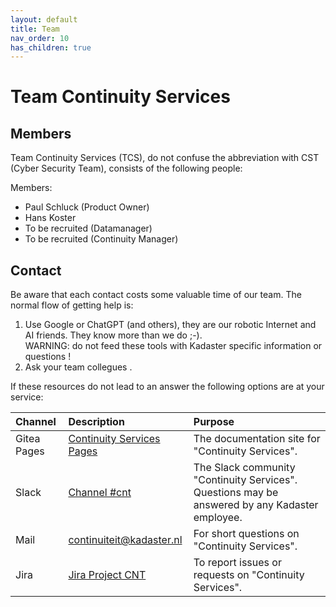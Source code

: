 ```yaml
---
layout: default
title: Team
nav_order: 10
has_children: true
---
```


# Team Continuity Services

## Members
Team Continuity Services (TCS), do not confuse the abbreviation with CST (Cyber Security Team), consists of the following people:

Members:
- Paul Schluck (Product Owner)
- Hans Koster
- To be recruited (Datamanager)
- To be recruited (Continuity Manager)

## Contact
Be aware that each contact costs some valuable time of our team. The normal flow of getting help is:

1. Use Google or ChatGPT (and others), they are our robotic Internet and AI friends. They know more than we do ;-).  
WARNING: do not feed these tools with Kadaster specific information or questions !
1. Ask your team collegues .

If these resources do not lead to an answer the following options are at your service:

|  Channel | Description | Purpose |
|:-------- |:---------- |:------- |
| Gitea Pages | [Continuity Services Pages] | The documentation site for "Continuity Services". |
| Slack | [Channel #cnt] | The Slack community "Continuity Services". Questions may be answered by any Kadaster employee. |
| Mail | continuiteit@kadaster.nl | For short questions on "Continuity Services". |
| Jira | [Jira Project CNT] | To report issues or requests on "Continuity Services". |

[Channel #cnt]: https://kadaster-it.slack.com/archives/C04KB15UBMK
[Jira Project CNT]: https://dev.kadaster.nl/jira/projects/PCM
[Continuity Services Pages]: https://docs.kadaster.nl/cnt/docs
